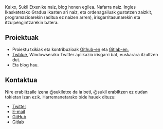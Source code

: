 <!--
.. title: Niri buruz
.. slug: about
.. date: 2017-11-19 10:59:20+01:00
.. tags: 
.. category: 
.. link: 
.. description: 
.. type: text
-->

Kaixo, Sukil Etxenike naiz, blog honen egilea. Nafarra naiz. Ingles Ikasketetako Gradua ikasten ari naiz, eta ordenagailuak gustatzen zaizkit, programazioarekin (aditua ez naizen arren), irisgarritasunarekin eta itzulpengintzarekin batera.

## Proiektuak
* Proiektu txikiak eta kontribuzioak [Github-en][gh] eta [Gitlab-en.][gl]
*  [Twblue,][twblue] Windowserako Twitter aplikazio irisgarri bat, euskarara itzultzen dut.
* Eta blog hau.

## Kontaktua
Nire erabiltzaile izena @sukiletxe da ia beti, @sukil erabiltzen ez dudan tokietan izan ezik. Harremanetarako bide hauek dituzu:

* [Twitter][tw]
* [E-mail][email]
* [GitHub][gh]
* [Gitlab][gl]

[gh]: https://github.com/sukiletxe
[gl]: https://gitlab.com/sukiletxe
[twblue]: https://twblue.es
[tw]: https://twitter.com/sukiletxe
[email]: mailto:sukiletxe@gmail.com
